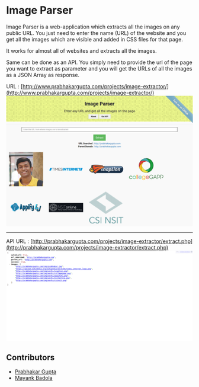 # Image Parser
Image Parser is a web-application which extracts all the images on any public URL.
You just need to enter the name (URL) of the website and you get all the images which are visible and added in CSS files for that page.

It works for almost all of websites and extracts all the images.

Same can be done as an API. You simply need to provide the url of the page you want to extract as parameter and you will get the URLs of all the images as a JSON Array as response.

URL : [http://www.prabhakargupta.com/projects/image-extractor/](http://www.prabhakargupta.com/projects/image-extractor/)
![App Screenshot](/.github/screenshots/screencapture-localhost-image-extractor-1453627899413.png?raw=true)

---

API URL : [http://prabhakargupta.com/projects/image-extractor/extract.php](http://prabhakargupta.com/projects/image-extractor/extract.php)
![API Response](/.github/screenshots/screencapture-localhost-image-extractor-extract-php-1453627927292.png?raw=true)

## Contributors
 + [Prabhakar Gupta](https://github.com/prabhakar267/)
 + [Mayank Badola](https://github.com/mbad0la/)

